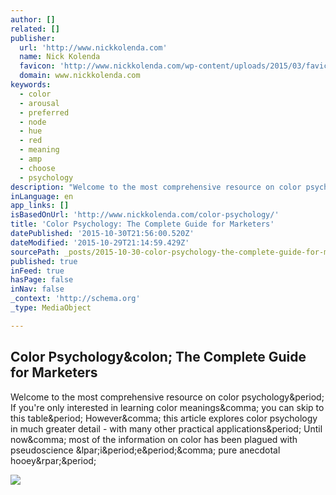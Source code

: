 ```yaml
---
author: []
related: []
publisher:
  url: 'http://www.nickkolenda.com'
  name: Nick Kolenda
  favicon: 'http://www.nickkolenda.com/wp-content/uploads/2015/03/favicon.jpg'
  domain: www.nickkolenda.com
keywords:
  - color
  - arousal
  - preferred
  - node
  - hue
  - red
  - meaning
  - amp
  - choose
  - psychology
description: "Welcome to the most comprehensive resource on color psychology. If you're only interested in learning color meanings, you can skip to this table. However, this article explores color psychology in much greater detail - with many other practical applications. Until now, most of the information on color has been plagued with pseudoscience (i.e., pure anecdotal hooey)."
inLanguage: en
app_links: []
isBasedOnUrl: 'http://www.nickkolenda.com/color-psychology/'
title: 'Color Psychology: The Complete Guide for Marketers'
datePublished: '2015-10-30T21:56:00.520Z'
dateModified: '2015-10-29T21:14:59.429Z'
sourcePath: _posts/2015-10-30-color-psychology-the-complete-guide-for-marketers.md
published: true
inFeed: true
hasPage: false
inNav: false
_context: 'http://schema.org'
_type: MediaObject

---
```

<article style=""><h1>Color Psychology&amp;colon; The Complete Guide for Marketers</h1><p>Welcome to the most comprehensive resource on color psychology&amp;period; If you're only interested in learning color meanings&amp;comma; you can skip to this table&amp;period; However&amp;comma; this article explores color psychology in much greater detail - with many other practical applications&amp;period; Until now&amp;comma; most of the information on color has been plagued with pseudoscience &amp;lpar;i&amp;period;e&amp;period;&amp;comma; pure anecdotal hooey&amp;rpar;&amp;period;</p><img src="http://www.nickkolenda.com/wp-content/uploads/2015/10/full-color-table2.png" /></article>